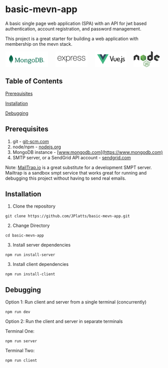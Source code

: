 # basic-mevn-app
A basic single page web application (SPA) with an API for jwt based authentication, account registration, and password management.

This project is a great starter for building a web application with membership on the mevn stack.

<p align="left">
  <img src="./client/src//assets/MongoDB_Logo_RGB_Logo_Forest-Green.svg" height="50" alt="MongoDB" title="MongoDB">&nbsp;&nbsp;&nbsp;&nbsp;&nbsp;
  <img src="./client/src//assets/express-js-seeklogo.com.svg" height="50" alt="Express" title="Express">&nbsp;&nbsp;&nbsp;&nbsp;&nbsp;
  <img src="./client/src/assets/vue-js-seeklogo.com.svg" height="50" alt="Vue" title="Vue">&nbsp;&nbsp;&nbsp;&nbsp;&nbsp;
  <img src="./client/src/assets/Node.js_logo.svg" height="50" alt="Vue" title="Vue">
</p>

## Table of Contents  
[Prerequisites](#Prerequisites)  

[Installation](#Installation) 

[Debugging](#Debugging) 

## Prerequisites
1.  git - [git-scm.com](https://git-scm.com)
2.  node/npm - [nodejs.org](https://nodejs.org)
3.  MongoDB instance - [www.mongodb.com](https://www.mongodb.com)
4.  SMTP server, or a SendGrid API account - [sendgrid.com](https://sendgrid.com)

Note:  [MailTrap.io](https://mailtrap.io) is a great substitute for a development SMPT server. Mailtrap is a sandbox smpt service that works great for running and debugging this project without having to send real emails.

## Installation
1. Clone the repository
```
git clone https://github.com/JPlatts/basic-mevn-app.git
```
2. Change Directory
```
cd basic-mevn-app
```
3. Install server dependencies
```
npm run install-server
```
3. Install client dependencies
```
npm run install-client
```

## Debugging
Option 1: Run client and server from a single terminal (concurrently)
```
npm run dev
```
Option 2: Run the client and server in separate terminals

Terminal One:
```
npm run server
```

Terminal Two:
```
npm run client
```
